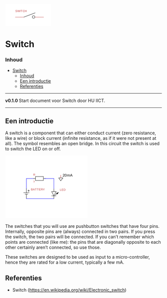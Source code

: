 ![logo](../switch/img/Switch.svg) [](logo-id)

# Switch[](title-id)

### Inhoud[](toc-id)

- [Switch](#switch)
    - [Inhoud](#inhoud)
  - [Een introductie](#een-introductie)
  - [Referenties](#referenties)

---

**v0.1.0 [](version-id)** Start document voor Switch door HU IICT[](author-id).

---

## Een introductie

A switch is a component that can either conduct current (zero resistance, like a wire) or block current (infinite resistance, as if it were not present at all). The symbol resembles an open bridge. In this circuit the switch is used to switch the LED on or off.

![Switching a LED](../LED/img/LED_circuit.svg)

The switches that you will use are pushbutton switches that have four pins. Internally, opposite pins are (always) connected in two pairs. If you press the switch, the two pairs will be connected. If you can’t remember which points are connected (like me): the pins that are diagonally opposite to each other certainly aren’t connected, so use those.

These switches are designed to be used as input to a micro-controller, hence they are rated for a low current, typically a few mA.


## Referenties
- Switch (<https://en.wikipedia.org/wiki/Electronic_switch>)